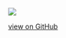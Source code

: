 
<a class="view-on-github-button" href="{{link}}">

![]({{"/_assets/icons/github.svg"}})

<span>view on GitHub</span>

</a>